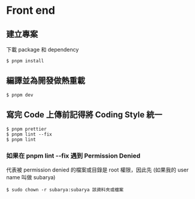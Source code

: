# Front end

## 建立專案
下載 package 和 dependency
```
$ pnpm install
```

## 編譯並為開發做熱重載
```
$ pnpm dev
```

## 寫完 Code 上傳前記得將 Coding Style 統一
```
$ pnpm prettier
$ pnpm lint --fix
$ pnpm lint 
```

### 如果在 pnpm lint --fix 遇到 Permission Denied
代表被 permission denied 的檔案或目錄是 root 權限，因此先
(如果我的 user name 叫做 subarya)
```
$ sudo chown -r subarya:subarya 該資料夾或檔案
```